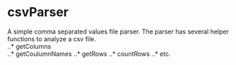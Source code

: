 # csvParser

A simple comma separated values file parser.
The parser has several helper functions to analyze a csv file.                                                                              
..* getColumns   
..* getCoulumnNames                                                                                                                         ..* getRows                                                                                                                                  ..* countRows
..* etc.
